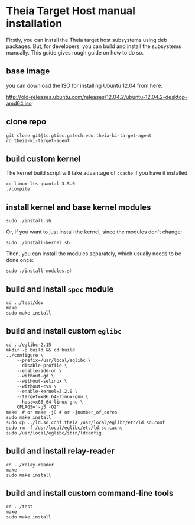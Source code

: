 # Theia Target Host manual installation

Firstly, you can install the Theia target host subsystems using deb packages. But, for developers, you can build and install the subsystems manually. This guide gives rough guide on how to do so.

## base image

you can download the ISO for installing Ubuntu 12.04 from here:

<http://old-releases.ubuntu.com/releases/12.04.2/ubuntu-12.04.2-desktop-amd64.iso>

## clone repo

	git clone git@tc.gtisc.gatech.edu:theia-ki-target-agent
	cd theia-ki-target-agent

## build custom kernel

The kernel build script will take advantage of ```ccache``` if you have it installed.

	cd linux-lts-quantal-3.5.0
	./compile

## install kernel and base kernel modules

	sudo ./install.sh

Or, if you want to just install the kernel, since the modules don't change:

	sudo ./install-kernel.sh

Then, you can install the modules separately, which usually needs to be done once:

	sudo ./install-modules.sh

## build and install ```spec``` module

	cd ../test/dev
	make
	sudo make install


## build and install custom ```eglibc```

	cd ../eglibc-2.15
	mkdir -p build && cd build
    ../configure \
        --prefix=/usr/local/eglibc \
        --disable-profile \
        --enable-add-on \
        --without-gd \
        --without-selinux \
        --without-cvs \
        --enable-kernel=3.2.0 \
        --target=x86_64-linux-gnu \
        --host=x86_64-linux-gnu \
        CFLAGS='-g3 -O2'
	make  # or make -j8 # or -jnumber_of_cores
	sudo make install
    sudo cp ../ld.so.conf.theia /usr/local/eglibc/etc/ld.so.conf
    sudo rm -f /usr/local/eglibc/etc/ld.so.cache
	sudo /usr/local/eglibc/sbin/ldconfig

## build and install relay-reader

	cd ../relay-reader
	make
	sudo make install

## build and install custom command-line tools

	cd ../test
	make
	sudo make install

